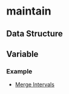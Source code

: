 # maintain
## Data Structure
## Variable
### Example
- [Merge Intervals](intervals/merge_intervals.py) 